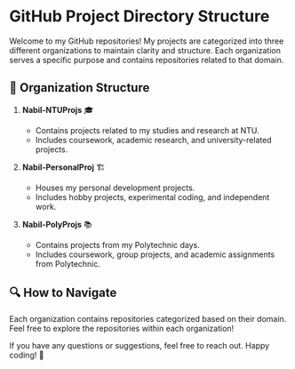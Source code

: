 # GitHub Project Directory Structure

Welcome to my GitHub repositories! My projects are categorized into three different organizations to maintain clarity and structure. Each organization serves a specific purpose and contains repositories related to that domain.

## 📌 Organization Structure

1. **Nabil-NTUProjs** 🎓  
   - Contains projects related to my studies and research at NTU.  
   - Includes coursework, academic research, and university-related projects.

2. **Nabil-PersonalProj** 🏗️  
   - Houses my personal development projects.  
   - Includes hobby projects, experimental coding, and independent work.

3. **Nabil-PolyProjs** 📚  
   - Contains projects from my Polytechnic days.  
   - Includes coursework, group projects, and academic assignments from Polytechnic.

## 🔍 How to Navigate  
Each organization contains repositories categorized based on their domain. Feel free to explore the repositories within each organization!

If you have any questions or suggestions, feel free to reach out. Happy coding! 🚀
